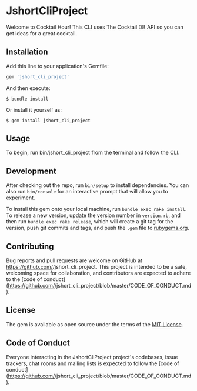 
# JshortCliProject

Welcome to Cocktail Hour! This CLI uses The Cocktail DB API so you can get ideas for a great cocktail. 

## Installation

Add this line to your application's Gemfile:

```ruby
gem 'jshort_cli_project'
```

And then execute:

    $ bundle install

Or install it yourself as:

    $ gem install jshort_cli_project

## Usage

To begin, run bin/jshort_cli_project from the terminal and follow the CLI.

## Development

After checking out the repo, run `bin/setup` to install dependencies. You can also run `bin/console` for an interactive prompt that will allow you to experiment.

To install this gem onto your local machine, run `bundle exec rake install`. To release a new version, update the version number in `version.rb`, and then run `bundle exec rake release`, which will create a git tag for the version, push git commits and tags, and push the `.gem` file to [rubygems.org](https://rubygems.org).

## Contributing

Bug reports and pull requests are welcome on GitHub at https://github.com/<github username>/jshort_cli_project. This project is intended to be a safe, welcoming space for collaboration, and contributors are expected to adhere to the [code of conduct](https://github.com/<github username>/jshort_cli_project/blob/master/CODE_OF_CONDUCT.md).


## License

The gem is available as open source under the terms of the [MIT License](https://opensource.org/licenses/MIT).

## Code of Conduct

Everyone interacting in the JshortCliProject project's codebases, issue trackers, chat rooms and mailing lists is expected to follow the [code of conduct](https://github.com/<github username>/jshort_cli_project/blob/master/CODE_OF_CONDUCT.md).
